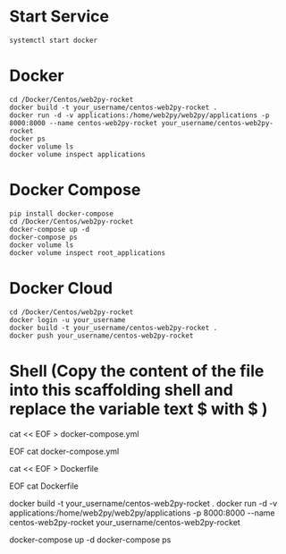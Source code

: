 # Start Service
	systemctl start docker

# Docker
	cd /Docker/Centos/web2py-rocket
	docker build -t your_username/centos-web2py-rocket .
	docker run -d -v applications:/home/web2py/web2py/applications -p 8000:8000 --name centos-web2py-rocket your_username/centos-web2py-rocket
	docker ps 
	docker volume ls
	docker volume inspect applications

# Docker Compose
	pip install docker-compose
	cd /Docker/Centos/web2py-rocket
	docker-compose up -d
	docker-compose ps
	docker volume ls
	docker volume inspect root_applications

# Docker Cloud
	cd /Docker/Centos/web2py-rocket
	docker login -u your_username
	docker build -t your_username/centos-web2py-rocket .
	docker push your_username/centos-web2py-rocket

# Shell (Copy the content of the file into this scaffolding shell and replace the variable text $ with \$ )
cat << EOF > docker-compose.yml

EOF
cat docker-compose.yml

cat << EOF > Dockerfile

EOF
cat Dockerfile

docker build -t your_username/centos-web2py-rocket .
docker run -d -v applications:/home/web2py/web2py/applications -p 8000:8000 --name centos-web2py-rocket your_username/centos-web2py-rocket

docker-compose up -d
docker-compose ps
